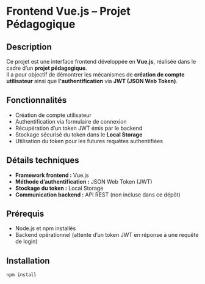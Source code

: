 # Frontend Vue.js – Projet Pédagogique

## Description

Ce projet est une interface frontend développée en **Vue.js**, réalisée dans le cadre d’un **projet pédagogique**.  
Il a pour objectif de démontrer les mécanismes de **création de compte utilisateur** ainsi que **l'authentification** via **JWT (JSON Web Token)**.

## Fonctionnalités

- Création de compte utilisateur
- Authentification via formulaire de connexion
- Récupération d’un token JWT émis par le backend
- Stockage sécurisé du token dans le **Local Storage**
- Utilisation du token pour les futures requêtes authentifiées

## Détails techniques

- **Framework frontend :** Vue.js
- **Méthode d’authentification :** JSON Web Token (JWT)
- **Stockage du token :** Local Storage
- **Communication backend :** API REST (non incluse dans ce dépôt)

## Prérequis

- Node.js et npm installés
- Backend opérationnel (attente d’un token JWT en réponse à une requête de login)

## Installation

```bash
npm install
